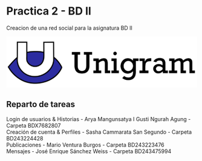 # Practica 2 - BD II
Creacion de una red social para la asignatura BD II<br />

![Preview image](unigram.png)

## Reparto de tareas 
Login de usuarios & Historias - Arya Mangunsatya I Gusti Ngurah Agung - Carpeta BDX7682807<br />
Creación de cuenta & Perfiles - Sasha Cammarata San Segundo - Carpeta BD243224428<br />
Publicaciones - Mario Ventura Burgos - Carpeta BD243223476<br />
Mensajes - José Enrique Sánchez Weiss - Carpeta BD243475994

